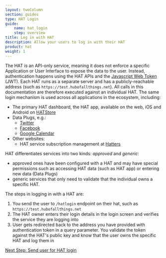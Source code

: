 ```yaml
---
layout: twoColumn
section: guides
type: HAT Login
guide: 
    name: hat_login
    step: overview
title: Log in with HAT
description: Allow your users to log in with their HAT
product: hat
weight: 1
---
```


The HAT is an API-only service, meaning it does not enforce a specific Application or User Interface to expose the data to the user. Instead, authentication happens using the HAT APIs and the [Javascript Web Token](https://jwt.io) (JWT). Each HAT runs as a separate server and has a publicly-reachable address (such as `https://test.hubofallthings.net`). All calls in this documentation are therefore executed against an individual HAT. The same login mechanism is used across all applications in the ecosystem, including:

- The primary HAT dashboard, the HAT app, available on the web, iOS and Android on [HATStore](https://hatdex.org/hatstore/)
- Data Plugs, e.g.:
	- [Twitter](https://twitter-plug.hubofallthings.com)
	- [Facebook](https://social-plug.hubofallthings.com)
	- [Google Calendar](https://googlecalendar-plug.hubofallthings.com)
- Other websites:
	- HAT service subscription management at [Hatters](https://hatters.hubofallthings.com/signin)


HAT differentiates services into two kinds: *approved* and *generic*:

- approved ones have been configured with a HAT and may have special permissions such as accessing HAT data (such as HAT app) or entering new data (Data Plugs)
- generic services that only need to validate that the individual owns a specific HAT.

The steps in logging in with a HAT are:

1. You send the user to `/hatlogin` endpoint on their hat, such as `https://test.hubofallthings.net`
2. The HAT owner enters their login details in the login screen and verifies the service they are logging into
3. User gets redirected back to the address you have provided with authentication token in a query parameter. You validate the token against the HAT's public key and know that the user owns the specific HAT and log them in

<nav class="pager-nav">
<a href="" style="display:none;"></a>
<a href="01-send-hat-login.html">Next Step: Send user for HAT login</a>
</nav>
